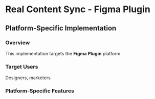 # Real Content Sync - Figma Plugin

## Platform-Specific Implementation

### Overview
This implementation targets the **Figma Plugin** platform.

### Target Users
Designers, marketers

### Platform-Specific Features
